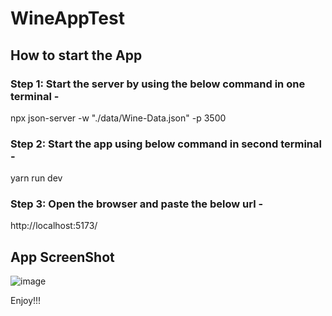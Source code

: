 # WineAppTest

## How to start the App

### Step 1: Start the server by using the below command in one terminal -
npx json-server -w "./data/Wine-Data.json" -p 3500

### Step 2: Start the app using below command in second terminal - 
yarn run dev

### Step 3: Open the browser and paste the below url -
http://localhost:5173/


## App ScreenShot
![image](https://github.com/SuryanshuTomar/WineAppTest/assets/88129633/13d4cb23-caa4-4545-aad4-d0d9c6f43339)

Enjoy!!!
